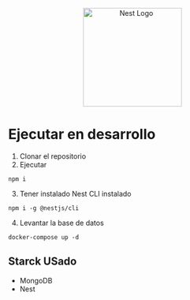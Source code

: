 <p align="center">
  <a href="http://nestjs.com/" target="blank"><img src="https://nestjs.com/img/logo-small.svg" width="200" alt="Nest Logo" /></a>
</p>


# Ejecutar en desarrollo
1. Clonar el repositorio
2. Ejecutar
```
npm i
 ```
3. Tener instalado Nest CLI instalado
```
npm i -g @nestjs/cli
```

 4. Levantar la base de datos
 ```
 docker-compose up -d
  ```

## Starck USado
* MongoDB
* Nest
